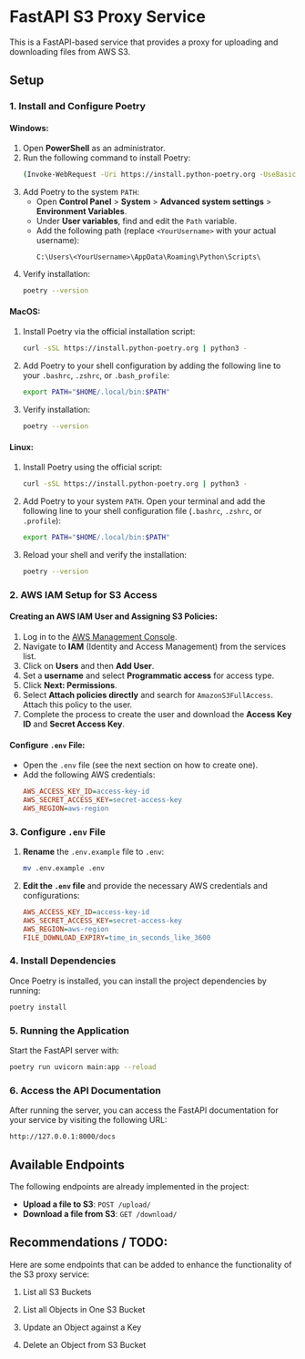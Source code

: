 
# FastAPI S3 Proxy Service

This is a FastAPI-based service that provides a proxy for uploading and downloading files from AWS S3.

## Setup

### 1. Install and Configure Poetry

#### **Windows:**
1. Open **PowerShell** as an administrator.
2. Run the following command to install Poetry:
   ```bash
   (Invoke-WebRequest -Uri https://install.python-poetry.org -UseBasicParsing).Content | python -
   ```
3. Add Poetry to the system `PATH`:
   - Open **Control Panel** > **System** > **Advanced system settings** > **Environment Variables**.
   - Under **User variables**, find and edit the `Path` variable.
   - Add the following path (replace `<YourUsername>` with your actual username):
     ```
     C:\Users\<YourUsername>\AppData\Roaming\Python\Scripts\
     ```
4. Verify installation:
   ```bash
   poetry --version
   ```

#### **MacOS:**
1. Install Poetry via the official installation script:
   ```bash
   curl -sSL https://install.python-poetry.org | python3 -
   ```
2. Add Poetry to your shell configuration by adding the following line to your `.bashrc`, `.zshrc`, or `.bash_profile`:
   ```bash
   export PATH="$HOME/.local/bin:$PATH"
   ```
3. Verify installation:
   ```bash
   poetry --version
   ```

#### **Linux:**
1. Install Poetry using the official script:
   ```bash
   curl -sSL https://install.python-poetry.org | python3 -
   ```
2. Add Poetry to your system `PATH`. Open your terminal and add the following line to your shell configuration file (`.bashrc`, `.zshrc`, or `.profile`):
   ```bash
   export PATH="$HOME/.local/bin:$PATH"
   ```
3. Reload your shell and verify the installation:
   ```bash
   poetry --version
   ```

### 2. AWS IAM Setup for S3 Access

#### **Creating an AWS IAM User and Assigning S3 Policies:**
1. Log in to the [AWS Management Console](https://aws.amazon.com/console/).
2. Navigate to **IAM** (Identity and Access Management) from the services list.
3. Click on **Users** and then **Add User**.
4. Set a **username** and select **Programmatic access** for access type.
5. Click **Next: Permissions**.
6. Select **Attach policies directly** and search for `AmazonS3FullAccess`. Attach this policy to the user.
7. Complete the process to create the user and download the **Access Key ID** and **Secret Access Key**.

#### **Configure `.env` File:**
- Open the `.env` file (see the next section on how to create one).
- Add the following AWS credentials:
   ```ini 
  AWS_ACCESS_KEY_ID=access-key-id
  AWS_SECRET_ACCESS_KEY=secret-access-key
  AWS_REGION=aws-region
   ```

### 3. Configure `.env` File

1. **Rename** the `.env.example` file to `.env`:
   ```bash
   mv .env.example .env
   ```
2. **Edit the `.env` file** and provide the necessary AWS credentials and configurations:
   ```ini
   AWS_ACCESS_KEY_ID=access-key-id
   AWS_SECRET_ACCESS_KEY=secret-access-key
   AWS_REGION=aws-region
   FILE_DOWNLOAD_EXPIRY=time_in_seconds_like_3600
   ```

### 4. Install Dependencies
Once Poetry is installed, you can install the project dependencies by running:
```bash
poetry install
```

### 5. Running the Application
Start the FastAPI server with:
```bash
poetry run uvicorn main:app --reload
```

### 6. Access the API Documentation
After running the server, you can access the FastAPI documentation for your service by visiting the following URL:
```
http://127.0.0.1:8000/docs
```

## Available Endpoints

The following endpoints are already implemented in the project:

- **Upload a file to S3**: `POST /upload/`
- **Download a file from S3**: `GET /download/`

## Recommendations / TODO:

Here are some endpoints that can be added to enhance the functionality of the S3 proxy service:

1. List all S3 Buckets

2. List all Objects in One S3 Bucket

3. Update an Object against a Key

4. Delete an Object from S3 Bucket
